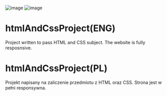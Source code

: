 ![image](https://user-images.githubusercontent.com/44161825/127308046-52fca847-80c1-4322-8f2a-470ae69b0f55.png)
![image](https://user-images.githubusercontent.com/44161825/127308151-5b7272ae-01d0-474e-bacf-0700e5d16f1e.png)

# htmlAndCssProject(ENG)
Project written to pass HTML and CSS subject.
The website is fully resposnsive.

# htmlAndCssProject(PL)
Projekt napisany na zaliczenie przedmiotu z HTML oraz CSS.
Strona jest w pełni responsywna.
